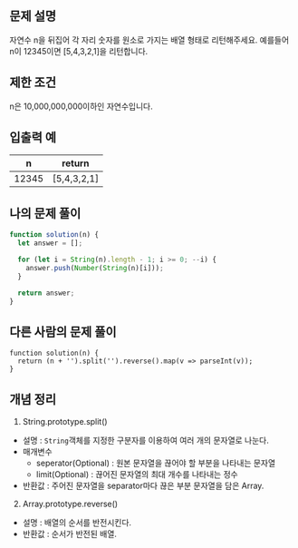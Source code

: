 ## 문제 설명
자연수 n을 뒤집어 각 자리 숫자를 원소로 가지는 배열 형태로 리턴해주세요. 예를들어 n이 12345이면 [5,4,3,2,1]을 리턴합니다.

## 제한 조건
n은 10,000,000,000이하인 자연수입니다.

## 입출력 예
|n|return|
|-|------|
|12345|[5,4,3,2,1]|

## 나의 문제 풀이
```javascript
function solution(n) {
  let answer = [];

  for (let i = String(n).length - 1; i >= 0; --i) {
    answer.push(Number(String(n)[i]));
  }

  return answer;
}
```

## 다른 사람의 문제 풀이
```
function solution(n) {
  return (n + '').split('').reverse().map(v => parseInt(v));
}
```

## 개념 정리
1. String.prototype.split()
- 설명 : `String`객체를 지정한 구분자를 이용하여 여러 개의 문자열로 나눈다.
- 매개변수
  - seperator(Optional) : 원본 문자열을 끊어야 할 부분을 나타내는 문자열
  - limit(Optional) : 끊어진 문자열의 최대 개수를 나타내는 정수
- 반환값 : 주어진 문자열을 separator마다 끊은 부분 문자열을 담은 Array.

2. Array.prototype.reverse()
- 설명 : 배열의 순서를 반전시킨다.
- 반환값 : 순서가 반전된 배열.
